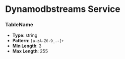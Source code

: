 # Dynamodbstreams Service

### TableName
- **Type**: string
- **Pattern**: `[a-zA-Z0-9_.-]+`
- **Min Length**: 3
- **Max Length**: 255


